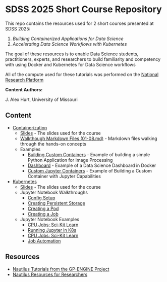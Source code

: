 # SDSS 2025 Short Course Repository

This repo contains the resources used for 2 short courses presented at SDSS 2025: <br />

1. _Building Containerized Applications for Data Science_
2. _Accelerating Data Science Workflows with Kubernetes_

The goal of these resources is to enable Data Science students, practitioners, experts, and researchers to build
familiarity and competency with using Docker and Kubernetes for Data Science workflows

All of the compute used for these tutorials was performed on
the [National Research Platform](https://nationalresearchplatform.org/)

**Content Authors:**

J. Alex Hurt, University of Missouri

## Content

- [Containerization](./Containerization)
  - [Slides](./Containerization/ContainerizationSlides.pdf) - The slides used for the course
  - [Walkthough Markdown Files (01-08.md)](./Containerization) - Markdown files walking through the hands-on concepts
  - Examples
    - [Building Custom Containers](./Containerization/ImageConversion) - Example of building a simple Python Application for Image Processing
    - [Dashboard](./Containerization/dashboard) - Example of a Data Science Dashboard in Docker
    - [Custom Jupyter Containers](./Containerization/GeoJupyter) - Example of Building a Custom Container with Jupyter Capabilities
- [Kubernetes](./Kubernetes)
  - [Slides](./Kubernetes/K8sSlides.pdf) - The slides used for the course
  - Jupyter Notebook Walkthroughs
    - [Config Setup](./Kubernetes/notebooks/00-Config.ipynb)
    - [Creating Persistent Storage](./Kubernetes/notebooks/01-PVC.ipynb)
    - [Creating a Pod](./Kubernetes/notebooks/02-Pod.ipynb)
    - [Creating a Job](./Kubernetes/notebooks/03-Job.ipynb)
  - Jupyter Notebook Examples
    - [CPU Jobs: Sci-Kit Learn](./Kubernetes/examples/01-SKLearn.ipynb)
    - [Running Jupyter in K8s](./Kubernetes/examples/02-Jupyter.ipynb)
    - [CPU Jobs: Sci-Kit Learn](./Kubernetes/examples/03-PyTorch.ipynb)
    - [Job Automation](./Kubernetes/examples/04-Automation.ipynb)
      
## Resources

- [Nautilus Tutorials from the GP-ENGINE Project](https://github.com/MUAMLL/gp-engine-tutorials)
- [Nautilus Resources for Researchers](https://github.com/MUAMLL/nautilus)
